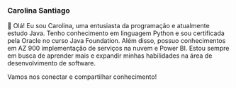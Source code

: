 ### Carolina Santiago 

👋 Olá! Eu sou Carolina, uma entusiasta da programação e atualmente estudo Java. Tenho conhecimento em linguagem Python e sou certificada pela Oracle no curso Java Foundation. Além disso, possuo conhecimentos em AZ 900 implementação de serviços na nuvem e Power BI. Estou sempre em busca de aprender mais e expandir minhas habilidades na área de desenvolvimento de software. 


Vamos nos conectar e compartilhar conhecimento!

<!--
**c4rolsantiago93/C4Rolsantiago93** is a ✨ _special_ ✨ repository because its `README.md` (this file) appears on your GitHub profile.

Here are some ideas to get you started:

- 🔭 I’m currently working on ...
- 🌱 I’m currently learning ...
- 👯 I’m looking to collaborate on ...
- 🤔 I’m looking for help with ...
- 💬 Ask me about ...
- 📫 How to reach me: ...
- 😄 Pronouns: ...
- ⚡ Fun fact: ...
-->
